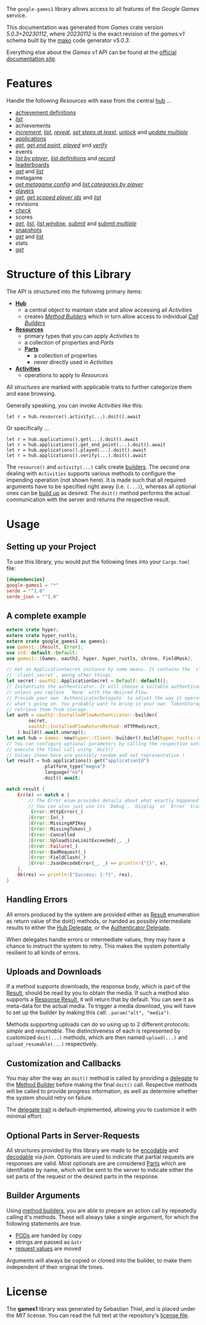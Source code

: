 <!---
DO NOT EDIT !
This file was generated automatically from 'src/generator/templates/api/README.md.mako'
DO NOT EDIT !
-->
The `google-games1` library allows access to all features of the *Google Games* service.

This documentation was generated from *Games* crate version *5.0.3+20230112*, where *20230112* is the exact revision of the *games:v1* schema built by the [mako](http://www.makotemplates.org/) code generator *v5.0.3*.

Everything else about the *Games* *v1* API can be found at the
[official documentation site](https://developers.google.com/games/).
# Features

Handle the following *Resources* with ease from the central [hub](https://docs.rs/google-games1/5.0.3+20230112/google_games1/Games) ... 

* [achievement definitions](https://docs.rs/google-games1/5.0.3+20230112/google_games1/api::AchievementDefinition)
 * [*list*](https://docs.rs/google-games1/5.0.3+20230112/google_games1/api::AchievementDefinitionListCall)
* achievements
 * [*increment*](https://docs.rs/google-games1/5.0.3+20230112/google_games1/api::AchievementIncrementCall), [*list*](https://docs.rs/google-games1/5.0.3+20230112/google_games1/api::AchievementListCall), [*reveal*](https://docs.rs/google-games1/5.0.3+20230112/google_games1/api::AchievementRevealCall), [*set steps at least*](https://docs.rs/google-games1/5.0.3+20230112/google_games1/api::AchievementSetStepsAtLeastCall), [*unlock*](https://docs.rs/google-games1/5.0.3+20230112/google_games1/api::AchievementUnlockCall) and [*update multiple*](https://docs.rs/google-games1/5.0.3+20230112/google_games1/api::AchievementUpdateMultipleCall)
* [applications](https://docs.rs/google-games1/5.0.3+20230112/google_games1/api::Application)
 * [*get*](https://docs.rs/google-games1/5.0.3+20230112/google_games1/api::ApplicationGetCall), [*get end point*](https://docs.rs/google-games1/5.0.3+20230112/google_games1/api::ApplicationGetEndPointCall), [*played*](https://docs.rs/google-games1/5.0.3+20230112/google_games1/api::ApplicationPlayedCall) and [*verify*](https://docs.rs/google-games1/5.0.3+20230112/google_games1/api::ApplicationVerifyCall)
* events
 * [*list by player*](https://docs.rs/google-games1/5.0.3+20230112/google_games1/api::EventListByPlayerCall), [*list definitions*](https://docs.rs/google-games1/5.0.3+20230112/google_games1/api::EventListDefinitionCall) and [*record*](https://docs.rs/google-games1/5.0.3+20230112/google_games1/api::EventRecordCall)
* [leaderboards](https://docs.rs/google-games1/5.0.3+20230112/google_games1/api::Leaderboard)
 * [*get*](https://docs.rs/google-games1/5.0.3+20230112/google_games1/api::LeaderboardGetCall) and [*list*](https://docs.rs/google-games1/5.0.3+20230112/google_games1/api::LeaderboardListCall)
* metagame
 * [*get metagame config*](https://docs.rs/google-games1/5.0.3+20230112/google_games1/api::MetagameGetMetagameConfigCall) and [*list categories by player*](https://docs.rs/google-games1/5.0.3+20230112/google_games1/api::MetagameListCategoriesByPlayerCall)
* [players](https://docs.rs/google-games1/5.0.3+20230112/google_games1/api::Player)
 * [*get*](https://docs.rs/google-games1/5.0.3+20230112/google_games1/api::PlayerGetCall), [*get scoped player ids*](https://docs.rs/google-games1/5.0.3+20230112/google_games1/api::PlayerGetScopedPlayerIdCall) and [*list*](https://docs.rs/google-games1/5.0.3+20230112/google_games1/api::PlayerListCall)
* revisions
 * [*check*](https://docs.rs/google-games1/5.0.3+20230112/google_games1/api::RevisionCheckCall)
* scores
 * [*get*](https://docs.rs/google-games1/5.0.3+20230112/google_games1/api::ScoreGetCall), [*list*](https://docs.rs/google-games1/5.0.3+20230112/google_games1/api::ScoreListCall), [*list window*](https://docs.rs/google-games1/5.0.3+20230112/google_games1/api::ScoreListWindowCall), [*submit*](https://docs.rs/google-games1/5.0.3+20230112/google_games1/api::ScoreSubmitCall) and [*submit multiple*](https://docs.rs/google-games1/5.0.3+20230112/google_games1/api::ScoreSubmitMultipleCall)
* [snapshots](https://docs.rs/google-games1/5.0.3+20230112/google_games1/api::Snapshot)
 * [*get*](https://docs.rs/google-games1/5.0.3+20230112/google_games1/api::SnapshotGetCall) and [*list*](https://docs.rs/google-games1/5.0.3+20230112/google_games1/api::SnapshotListCall)
* stats
 * [*get*](https://docs.rs/google-games1/5.0.3+20230112/google_games1/api::StatGetCall)




# Structure of this Library

The API is structured into the following primary items:

* **[Hub](https://docs.rs/google-games1/5.0.3+20230112/google_games1/Games)**
    * a central object to maintain state and allow accessing all *Activities*
    * creates [*Method Builders*](https://docs.rs/google-games1/5.0.3+20230112/google_games1/client::MethodsBuilder) which in turn
      allow access to individual [*Call Builders*](https://docs.rs/google-games1/5.0.3+20230112/google_games1/client::CallBuilder)
* **[Resources](https://docs.rs/google-games1/5.0.3+20230112/google_games1/client::Resource)**
    * primary types that you can apply *Activities* to
    * a collection of properties and *Parts*
    * **[Parts](https://docs.rs/google-games1/5.0.3+20230112/google_games1/client::Part)**
        * a collection of properties
        * never directly used in *Activities*
* **[Activities](https://docs.rs/google-games1/5.0.3+20230112/google_games1/client::CallBuilder)**
    * operations to apply to *Resources*

All *structures* are marked with applicable traits to further categorize them and ease browsing.

Generally speaking, you can invoke *Activities* like this:

```Rust,ignore
let r = hub.resource().activity(...).doit().await
```

Or specifically ...

```ignore
let r = hub.applications().get(...).doit().await
let r = hub.applications().get_end_point(...).doit().await
let r = hub.applications().played(...).doit().await
let r = hub.applications().verify(...).doit().await
```

The `resource()` and `activity(...)` calls create [builders][builder-pattern]. The second one dealing with `Activities` 
supports various methods to configure the impending operation (not shown here). It is made such that all required arguments have to be 
specified right away (i.e. `(...)`), whereas all optional ones can be [build up][builder-pattern] as desired.
The `doit()` method performs the actual communication with the server and returns the respective result.

# Usage

## Setting up your Project

To use this library, you would put the following lines into your `Cargo.toml` file:

```toml
[dependencies]
google-games1 = "*"
serde = "^1.0"
serde_json = "^1.0"
```

## A complete example

```Rust
extern crate hyper;
extern crate hyper_rustls;
extern crate google_games1 as games1;
use games1::{Result, Error};
use std::default::Default;
use games1::{Games, oauth2, hyper, hyper_rustls, chrono, FieldMask};

// Get an ApplicationSecret instance by some means. It contains the `client_id` and 
// `client_secret`, among other things.
let secret: oauth2::ApplicationSecret = Default::default();
// Instantiate the authenticator. It will choose a suitable authentication flow for you, 
// unless you replace  `None` with the desired Flow.
// Provide your own `AuthenticatorDelegate` to adjust the way it operates and get feedback about 
// what's going on. You probably want to bring in your own `TokenStorage` to persist tokens and
// retrieve them from storage.
let auth = oauth2::InstalledFlowAuthenticator::builder(
        secret,
        oauth2::InstalledFlowReturnMethod::HTTPRedirect,
    ).build().await.unwrap();
let mut hub = Games::new(hyper::Client::builder().build(hyper_rustls::HttpsConnectorBuilder::new().with_native_roots().https_or_http().enable_http1().build()), auth);
// You can configure optional parameters by calling the respective setters at will, and
// execute the final call using `doit()`.
// Values shown here are possibly random and not representative !
let result = hub.applications().get("applicationId")
             .platform_type("magna")
             .language("no")
             .doit().await;

match result {
    Err(e) => match e {
        // The Error enum provides details about what exactly happened.
        // You can also just use its `Debug`, `Display` or `Error` traits
         Error::HttpError(_)
        |Error::Io(_)
        |Error::MissingAPIKey
        |Error::MissingToken(_)
        |Error::Cancelled
        |Error::UploadSizeLimitExceeded(_, _)
        |Error::Failure(_)
        |Error::BadRequest(_)
        |Error::FieldClash(_)
        |Error::JsonDecodeError(_, _) => println!("{}", e),
    },
    Ok(res) => println!("Success: {:?}", res),
}

```
## Handling Errors

All errors produced by the system are provided either as [Result](https://docs.rs/google-games1/5.0.3+20230112/google_games1/client::Result) enumeration as return value of
the doit() methods, or handed as possibly intermediate results to either the 
[Hub Delegate](https://docs.rs/google-games1/5.0.3+20230112/google_games1/client::Delegate), or the [Authenticator Delegate](https://docs.rs/yup-oauth2/*/yup_oauth2/trait.AuthenticatorDelegate.html).

When delegates handle errors or intermediate values, they may have a chance to instruct the system to retry. This 
makes the system potentially resilient to all kinds of errors.

## Uploads and Downloads
If a method supports downloads, the response body, which is part of the [Result](https://docs.rs/google-games1/5.0.3+20230112/google_games1/client::Result), should be
read by you to obtain the media.
If such a method also supports a [Response Result](https://docs.rs/google-games1/5.0.3+20230112/google_games1/client::ResponseResult), it will return that by default.
You can see it as meta-data for the actual media. To trigger a media download, you will have to set up the builder by making
this call: `.param("alt", "media")`.

Methods supporting uploads can do so using up to 2 different protocols: 
*simple* and *resumable*. The distinctiveness of each is represented by customized 
`doit(...)` methods, which are then named `upload(...)` and `upload_resumable(...)` respectively.

## Customization and Callbacks

You may alter the way an `doit()` method is called by providing a [delegate](https://docs.rs/google-games1/5.0.3+20230112/google_games1/client::Delegate) to the 
[Method Builder](https://docs.rs/google-games1/5.0.3+20230112/google_games1/client::CallBuilder) before making the final `doit()` call. 
Respective methods will be called to provide progress information, as well as determine whether the system should 
retry on failure.

The [delegate trait](https://docs.rs/google-games1/5.0.3+20230112/google_games1/client::Delegate) is default-implemented, allowing you to customize it with minimal effort.

## Optional Parts in Server-Requests

All structures provided by this library are made to be [encodable](https://docs.rs/google-games1/5.0.3+20230112/google_games1/client::RequestValue) and 
[decodable](https://docs.rs/google-games1/5.0.3+20230112/google_games1/client::ResponseResult) via *json*. Optionals are used to indicate that partial requests are responses 
are valid.
Most optionals are are considered [Parts](https://docs.rs/google-games1/5.0.3+20230112/google_games1/client::Part) which are identifiable by name, which will be sent to 
the server to indicate either the set parts of the request or the desired parts in the response.

## Builder Arguments

Using [method builders](https://docs.rs/google-games1/5.0.3+20230112/google_games1/client::CallBuilder), you are able to prepare an action call by repeatedly calling it's methods.
These will always take a single argument, for which the following statements are true.

* [PODs][wiki-pod] are handed by copy
* strings are passed as `&str`
* [request values](https://docs.rs/google-games1/5.0.3+20230112/google_games1/client::RequestValue) are moved

Arguments will always be copied or cloned into the builder, to make them independent of their original life times.

[wiki-pod]: http://en.wikipedia.org/wiki/Plain_old_data_structure
[builder-pattern]: http://en.wikipedia.org/wiki/Builder_pattern
[google-go-api]: https://github.com/google/google-api-go-client

# License
The **games1** library was generated by Sebastian Thiel, and is placed 
under the *MIT* license.
You can read the full text at the repository's [license file][repo-license].

[repo-license]: https://github.com/Byron/google-apis-rsblob/main/LICENSE.md

